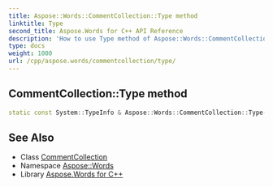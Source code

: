 ```yaml
---
title: Aspose::Words::CommentCollection::Type method
linktitle: Type
second_title: Aspose.Words for C++ API Reference
description: 'How to use Type method of Aspose::Words::CommentCollection class in C++.'
type: docs
weight: 1000
url: /cpp/aspose.words/commentcollection/type/
---
```

## CommentCollection::Type method




```cpp
static const System::TypeInfo & Aspose::Words::CommentCollection::Type()
```

## See Also

* Class [CommentCollection](../)
* Namespace [Aspose::Words](../../)
* Library [Aspose.Words for C++](../../../)
